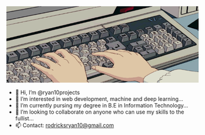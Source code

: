 <img src="./animated.gif" alt="My Project GIF" width="700" height="200">

- 👋 Hi, I’m @ryan10projects
- 👀 I’m interested in web development, machine and deep learning...
- 🌱 I’m currently pursing my degree in B.E in Information Technology...
- 💞️ I’m looking to collaborate on anyone who can use my skills to the fullist...
- 📫 Contact: rodricksryan10@gmail.com

<!---
ryan10projects/ryan10projects is a ✨ special ✨ repository because its `README.md` (this file) appears on your GitHub profile.
You can click the Preview link to take a look at your changes.
--->
